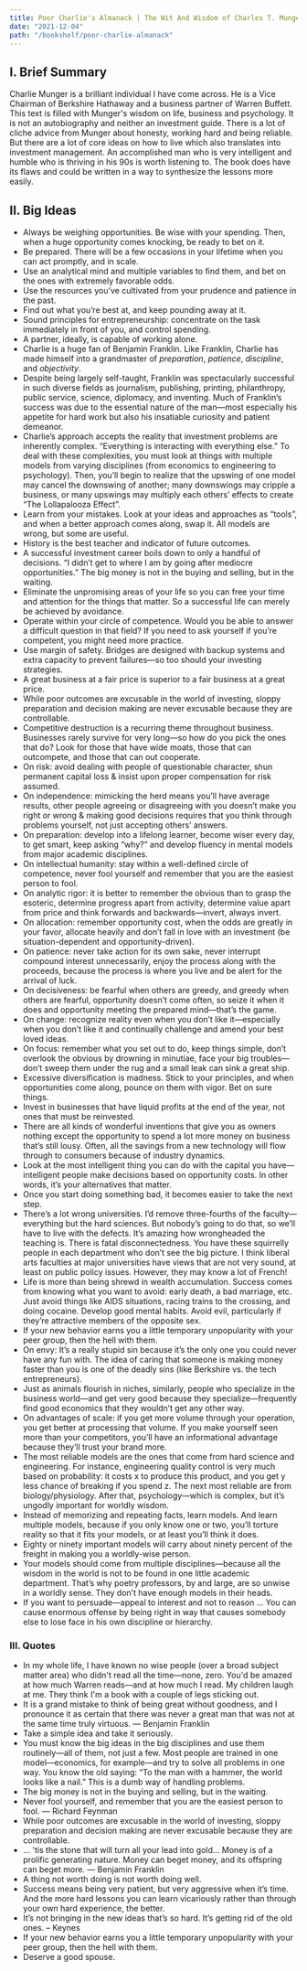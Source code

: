 ```yaml
---
title: Poor Charlie's Almanack | The Wit And Wisdom of Charles T. Munger by Peter D Kaufman
date: "2021-12-04"
path: "/bookshelf/poor-charlie-almanack"
---
```


## I. Brief Summary
Charlie Munger is a brilliant individual I have come across. He is a Vice Chairman of Berkshire Hathaway and a business partner of Warren Buffett. This text is filled with Munger's wisdom on life, business and psychology. It is not an autobiography and neither an investment guide. There is a lot of cliche advice from Munger about honesty, working hard and being reliable. But there are a lot of core ideas on how to live which also translates into investment management. An accomplished man who is very intelligent and humble who is thriving in his 90s is worth listening to. The book does have its flaws and could be written in a way to synthesize the lessons more easily.

## II. Big Ideas
- Always be weighing opportunities. Be wise with your spending. Then, when a huge opportunity comes knocking, be ready to bet on it.
- Be prepared. There will be a few occasions in your lifetime when you can act promptly, and in scale. 
- Use an analytical mind and multiple variables to find them, and bet on the ones with extremely favorable odds. 
- Use the resources you’ve cultivated from your prudence and patience in the past.
- Find out what you’re best at, and keep pounding away at it.
- Sound principles for entrepreneurship: concentrate on the task immediately in front of you, and control spending.
- A partner, ideally, is capable of working alone.
- Charlie is a huge fan of Benjamin Franklin. Like Franklin, Charlie has made himself into a grandmaster of *preparation*, *patience*, *discipline*, and *objectivity*. 
- Despite being largely self-taught, Franklin was spectacularly successful in such diverse fields as journalism, publishing, printing, philanthropy, public service, science, diplomacy, and inventing. Much of Franklin’s success was due to the essential nature of the man—most especially his appetite for hard work but also his insatiable curiosity and patient demeanor. 
- Charlie’s approach accepts the reality that investment problems are inherently complex. “Everything is interacting with everything else.” To deal with these complexities, you must look at things with multiple models from varying disciplines (from economics to engineering to psychology). Then, you’ll begin to realize that the upswing of one model may cancel the downswing of another; many downswings may cripple a business, or many upswings may multiply each others’ effects to create “The Lollapalooza Effect”.
- Learn from your mistakes. Look at your ideas and approaches as “tools”, and when a better approach comes along, swap it. All models are wrong, but some are useful.
- History is the best teacher and indicator of future outcomes.
- A successful investment career boils down to only a handful of decisions. “I didn’t get to where I am by going after mediocre opportunities.” The big money is not in the buying and selling, but in the waiting.
- Eliminate the unpromising areas of your life so you can free your time and attention for the things that matter. So a successful life can merely be achieved by avoidance.
- Operate within your circle of competence. Would you be able to answer a difficult question in that field? If you need to ask yourself if you’re competent, you might need more practice.
- Use margin of safety. Bridges are designed with backup systems and extra capacity to prevent failures—so too should your investing strategies.
- A great business at a fair price is superior to a fair business at a great price.
- While poor outcomes are excusable in the world of investing, sloppy preparation and decision making are never excusable because they are controllable.
- Competitive destruction is a recurring theme throughout business. Businesses rarely survive for very long—so how do you pick the ones that do? Look for those that have wide moats, those that can outcompete, and those that can out cooperate.
- On risk: avoid dealing with people of questionable character, shun permanent capital loss & insist upon proper compensation for risk assumed.
- On independence: mimicking the herd means you’ll have average results, other people agreeing or disagreeing with you doesn’t make you right or wrong & making good decisions requires that you think through problems yourself, not just accepting others’ answers.
- On preparation: develop into a lifelong learner, become wiser every day, to get smart, keep asking “why?” and develop fluency in mental models from major academic disciplines.
- On intellectual humanity: stay within a well-defined circle of competence, never fool yourself and remember that you are the easiest person to fool.
- On analytic rigor: it is better to remember the obvious than to grasp the esoteric, determine progress apart from activity, determine value apart from price and think forwards and backwards—invert, always invert.
- On allocation: remember opportunity cost, when the odds are greatly in your favor, allocate heavily and don’t fall in love with an investment (be situation-dependent and opportunity-driven).
- On patience: never take action for its own sake, never interrupt compound interest unnecessarily, enjoy the process along with the proceeds, because the process is where you live and be alert for the arrival of luck.
- On decisiveness: be fearful when others are greedy, and greedy when others are fearful, opportunity doesn’t come often, so seize it when it does and opportunity meeting the prepared mind—that’s the game.
- On change: recognize reality even when you don’t like it—especially when you don’t like it and continually challenge and amend your best loved ideas.
- On focus: remember what you set out to do, keep things simple, don’t overlook the obvious by drowning in minutiae, face your big troubles—don’t sweep them under the rug and a small leak can sink a great ship.
- Excessive diversification is madness. Stick to your principles, and when opportunities come along, pounce on them with vigor. Bet on sure things.
- Invest in businesses that have liquid profits at the end of the year, not ones that must be reinvested.
- There are all kinds of wonderful inventions that give you as owners nothing except the opportunity to spend a lot more money on business that’s still lousy. Often, all the savings from a new technology will flow through to consumers because of industry dynamics.
- Look at the most intelligent thing you can do with the capital you have—intelligent people make decisions based on opportunity costs. In other words, it’s your alternatives that matter.
- Once you start doing something bad, it becomes easier to take the next step.
- There’s a lot wrong universities. I’d remove three-fourths of the faculty—everything but the hard sciences. But nobody’s going to do that, so we’ll have to live with the defects. It’s amazing how wrongheaded the teaching is. There is fatal disconnectedness. You have these squirrelly people in each department who don’t see the big picture. I think liberal arts faculties at major universities have views that are not very sound, at least on public policy issues. However, they may know a lot of French!
- Life is more than being shrewd in wealth accumulation. Success comes from knowing what you want to avoid: early death, a bad marriage, etc. Just avoid things like AIDS situations, racing trains to the crossing, and doing cocaine. Develop good mental habits. Avoid evil, particularly if they’re attractive members of the opposite sex.
- If your new behavior earns you a little temporary unpopularity with your peer group, then the hell with them.
- On envy: It’s a really stupid sin because it’s the only one you could never have any fun with. The idea of caring that someone is making money faster than you is one of the deadly sins (like Berkshire vs. the tech entrepreneurs).
- Just as animals flourish in niches, similarly, people who specialize in the business world—and get very good because they specialize—frequently find good economics that they wouldn’t get any other way.
- On advantages of scale: if you get more volume through your operation, you get better at processing that volume. If you make yourself seen more than your competitors, you’ll have an informational advantage because they’ll trust your brand more.
- The most reliable models are the ones that come from hard science and engineering. For instance, engineering quality control is very much based on probability: it costs x to produce this product, and you get y less chance of breaking if you spend z. The next most reliable are from biology/physiology. After that, psychology—which is complex, but it’s ungodly important for worldly wisdom.
- Instead of memorizing and repeating facts, learn models. And learn multiple models, because if you only know one or two, you’ll torture reality so that it fits your models, or at least you’ll think it does.
- Eighty or ninety important models will carry about ninety percent of the freight in making you a worldly-wise person.
- Your models should come from multiple disciplines—because all the wisdom in the world is not to be found in one little academic department. That’s why poetry professors, by and large, are so unwise in a worldly sense. They don’t have enough models in their heads.
- If you want to persuade—appeal to interest and not to reason ... You can cause enormous offense by being right in way that causes somebody else to lose face in his own discipline or hierarchy.

### III. Quotes
- In my whole life, I have known no wise people (over a broad subject matter area) who didn't read all the time—none, zero. You'd be amazed at how much Warren reads—and at how much I read. My children laugh at me. They think I'm a book with a couple of legs sticking out.
- It is a grand mistake to think of being great without goodness, and I pronounce it as certain that there was never a great man that was not at the same time truly virtuous. — Benjamin Franklin
- Take a simple idea and take it seriously.
- You must know the big ideas in the big disciplines and use them routinely—all of them, not just a few. Most people are trained in one model—economics, for example—and try to solve all problems in one way. You know the old saying: “To the man with a hammer, the world looks like a nail.” This is a dumb way of handling problems.
- The big money is not in the buying and selling, but in the waiting.
- Never fool yourself, and remember that you are the easiest person to fool. — Richard Feynman
- While poor outcomes are excusable in the world of investing, sloppy preparation and decision making are never excusable because they are controllable.
- … 'tis the stone that will turn all your lead into gold… Money is of a prolific generating nature. Money can beget money, and its offspring can beget more. — Benjamin Franklin
- A thing not worth doing is not worth doing well.
- Success means being very patient, but very aggressive when it’s time. And the more hard lessons you can learn vicariously rather than through your own hard experience, the better.
- It’s not bringing in the new ideas that’s so hard. It’s getting rid of the old ones. – Keynes
- If your new behavior earns you a little temporary unpopularity with your peer group, then the hell with them.
- Deserve a good spouse.
